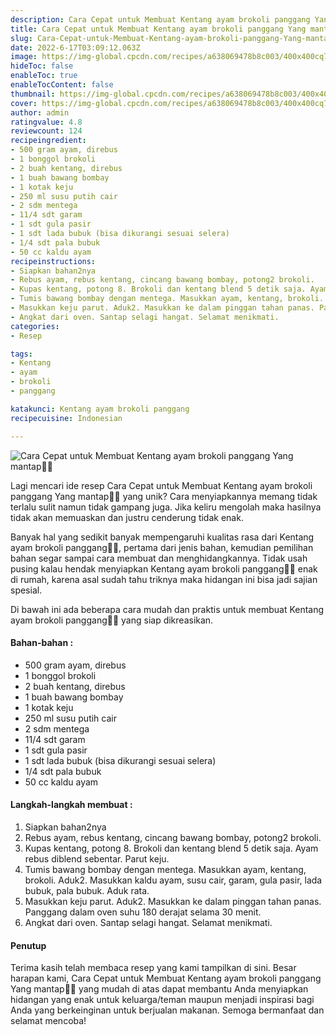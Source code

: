 ```yaml
---
description: Cara Cepat untuk Membuat Kentang ayam brokoli panggang Yang mantap"
title: Cara Cepat untuk Membuat Kentang ayam brokoli panggang Yang mantap
slug: Cara-Cepat-untuk-Membuat-Kentang-ayam-brokoli-panggang-Yang-mantap
date: 2022-6-17T03:09:12.063Z
image: https://img-global.cpcdn.com/recipes/a638069478b8c003/400x400cq70/photo.jpg
hideToc: false
enableToc: true
enableTocContent: false
thumbnail: https://img-global.cpcdn.com/recipes/a638069478b8c003/400x400cq70/photo.jpg
cover: https://img-global.cpcdn.com/recipes/a638069478b8c003/400x400cq70/photo.jpg
author: admin
ratingvalue: 4.8
reviewcount: 124
recipeingredient:
- 500 gram ayam, direbus
- 1 bonggol brokoli
- 2 buah kentang, direbus
- 1 buah bawang bombay
- 1 kotak keju
- 250 ml susu putih cair
- 2 sdm mentega
- 11/4 sdt garam
- 1 sdt gula pasir
- 1 sdt lada bubuk (bisa dikurangi sesuai selera)
- 1/4 sdt pala bubuk
- 50 cc kaldu ayam
recipeinstructions:
- Siapkan bahan2nya
- Rebus ayam, rebus kentang, cincang bawang bombay, potong2 brokoli.
- Kupas kentang, potong 8. Brokoli dan kentang blend 5 detik saja. Ayam rebus diblend sebentar. Parut keju.
- Tumis bawang bombay dengan mentega. Masukkan ayam, kentang, brokoli. Aduk2. Masukkan kaldu ayam, susu cair, garam, gula pasir, lada bubuk, pala bubuk. Aduk rata.
- Masukkan keju parut. Aduk2. Masukkan ke dalam pinggan tahan panas. Panggang dalam oven suhu 180 derajat selama 30 menit.
- Angkat dari oven. Santap selagi hangat. Selamat menikmati.
categories:
- Resep

tags:
- Kentang
- ayam
- brokoli
- panggang

katakunci: Kentang ayam brokoli panggang
recipecuisine: Indonesian

---
```


![Cara Cepat untuk Membuat Kentang ayam brokoli panggang Yang mantap👩‍🍳](https://img-global.cpcdn.com/recipes/a638069478b8c003/400x400cq70/photo.jpg)

Lagi mencari ide resep Cara Cepat untuk Membuat Kentang ayam brokoli panggang Yang mantap👩‍🍳 yang unik? Cara menyiapkannya memang tidak terlalu sulit namun tidak gampang juga. Jika keliru mengolah maka hasilnya tidak akan memuaskan dan justru cenderung tidak enak.

Banyak hal yang sedikit banyak mempengaruhi kualitas rasa dari Kentang ayam brokoli panggang👩‍🍳, pertama dari jenis bahan, kemudian pemilihan bahan segar sampai cara membuat dan menghidangkannya. Tidak usah pusing kalau hendak menyiapkan Kentang ayam brokoli panggang👩‍🍳 enak di rumah, karena asal sudah tahu triknya maka hidangan ini bisa jadi sajian spesial.

Di bawah ini ada beberapa cara mudah dan praktis untuk membuat Kentang ayam brokoli panggang👩‍🍳 yang siap dikreasikan.

<!--inarticleads1-->

#### Bahan-bahan :

- 500 gram ayam, direbus
- 1 bonggol brokoli
- 2 buah kentang, direbus
- 1 buah bawang bombay
- 1 kotak keju
- 250 ml susu putih cair
- 2 sdm mentega
- 11/4 sdt garam
- 1 sdt gula pasir
- 1 sdt lada bubuk (bisa dikurangi sesuai selera)
- 1/4 sdt pala bubuk
- 50 cc kaldu ayam

<!--inarticleads2-->

#### Langkah-langkah membuat :

1. Siapkan bahan2nya
1. Rebus ayam, rebus kentang, cincang bawang bombay, potong2 brokoli.
1. Kupas kentang, potong 8. Brokoli dan kentang blend 5 detik saja. Ayam rebus diblend sebentar. Parut keju.
1. Tumis bawang bombay dengan mentega. Masukkan ayam, kentang, brokoli. Aduk2. Masukkan kaldu ayam, susu cair, garam, gula pasir, lada bubuk, pala bubuk. Aduk rata.
1. Masukkan keju parut. Aduk2. Masukkan ke dalam pinggan tahan panas. Panggang dalam oven suhu 180 derajat selama 30 menit.
1. Angkat dari oven. Santap selagi hangat. Selamat menikmati.

#### Penutup

Terima kasih telah membaca resep yang kami tampilkan di sini. Besar harapan kami, Cara Cepat untuk Membuat Kentang ayam brokoli panggang Yang mantap👩‍🍳 yang mudah di atas dapat membantu Anda menyiapkan hidangan yang enak untuk keluarga/teman maupun menjadi inspirasi bagi Anda yang berkeinginan untuk berjualan makanan. Semoga bermanfaat dan selamat mencoba!